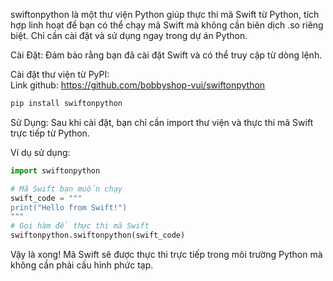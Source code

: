 swiftonpython là một thư viện Python giúp thực thi mã Swift từ Python, tích hợp linh hoạt để bạn có thể chạy mã Swift mà không cần biên dịch .so riêng biệt. Chỉ cần cài đặt và sử dụng ngay trong dự án Python.

Cài Đặt: 
Đảm bảo rằng bạn đã cài đặt Swift và có thể truy cập từ dòng lệnh.

Cài đặt thư viện từ PyPI:  
Link github: https://github.com/bobbyshop-vui/swiftonpython  
```bash
pip install swiftonpython
```
Sử Dụng: 
Sau khi cài đặt, bạn chỉ cần import thư viện và thực thi mã Swift trực tiếp từ Python.

Ví dụ sử dụng:
```python
import swiftonpython

# Mã Swift bạn muốn chạy
swift_code = """
print("Hello from Swift!")
"""
# Gọi hàm để thực thi mã Swift
swiftonpython.swiftonpython(swift_code)
```
Vậy là xong! Mã Swift sẽ được thực thi trực tiếp trong môi trường Python mà không cần phải cấu hình phức tạp.
